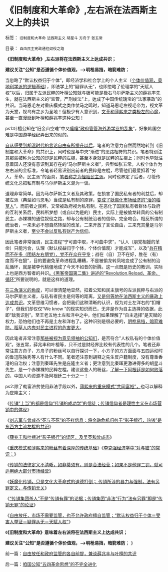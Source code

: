# 《旧制度和大革命》,左右派在法西斯主义上的共识

标签： `旧制度和大革命` `法西斯主义` `胡星斗` `方舟子` `张五常` 

目录： `自由民主宪政通往奴役之路`

**《旧制度和大革命》,左右派将在法西斯主义上达成共识；**

**建议关注“公知”是否遵循个体价值观，——>明枪易挡，暗箭难防**；



当忽略了“默认权益归于个体”，即经济学和社会学上的个人主义（[个体价值观，奥地利学派的逻辑基础](../../../2011/1/27/米塞斯《人类行为的经济学分析》的分析.md)），即法学上的“疑罪从无”，也即忽略了伦理学的“天赋人权”以后，归属于左派民粹的叶檀公知就与极可能是极右马尔萨斯主义的薛兆丰先生，就在法西斯主义的“监管，严刑峻法”上，达成了中国传统瑰宝的“法家暴政”的共识。当马恩毛左对重庆模式之类作仗马之鸣时，知道马恩毛左视毛帝为，视文革为天堂，视乌有之乡为圣地！但极少有人意识到，[文革和薄熙来之类极左的心魔](../../../2013/7/17/重庆模式和薄熙来的粉丝有着深厚的传统基础；.md)，甚至一直漫延到叶檀和薛兆丰这种公知！

ps1:叶檀公知在“旧金山空难”中又[嚷嚷“政府管管海外游学业的乱象](../../../2013/6/9/给证监会和法学教授做常识扫盲：法治和监管势不两立！.md)”，好象韩国空难是中国游学经纪弄出来的似的。

[自从感受到胡温时代的言论自由有所提升以后](../../../2013/7/18/从温总理遭遇的误解，理解改革者的难处.md)，笔者的注意力自然而然地转到《旧制度和大革命》的共识上，同时也是与中央“渐进”的思路相符的共识。笔者特别注意那些被称为公知的却是民粹的左棍，甚至本身就是民粹的左棍上；同时也早就注意着国人还没有意识到其存在的“马尔萨斯主义者”，典型如张五常。人权个体作为左右派的金标准，令笔者轻易识别出前者的民粹是左棍，尽管他们最爱扣着“穷人，革命，民主派”的面具，[笔者称之为怪胎民主派](http://darthvad.blog.sohu.com/132102470.html)。同时也界定了后者，尽管传统文化总把私有制与马尔萨斯主义混为一谈。



道理非常简单。因为马尔萨斯主义者及其政策，在损害了国民私有者的利益后，却被左派（典型如马恩毛）当成是私有制的原罪，[变成了妖魔化市场经济的“活的稻草人](../../../2012/3/27/骂，扣帽子，偷换概念.md)”。而前者之民粹，又常被政府视为私有制，在恶化了国民私有者群体与政府的互利关系后，民粹所梦想（或自以为是的）民主，实际上是被偷龙转凤的公有制民主，赤裸裸的通往奴役之路，却与公有制统治者的信仰，完全吻合。相反所谓的统治者，一来未必不想自然转型的改革，二来开放了言论自由，三来充其量是马尔萨斯主义者，[至少不会以反私有财产为信仰](../../../2013/7/10/统治者最有可能的“改革”是“顺水推舟，跑马圈地”.md)。

因此笔者非常强调，民主进程“宁可直中取，不可曲中求”，“认人（朋党相援的革命）只能污合，认理（默认权益归于个体，个体价值观）才能成军”，以及“[兵在精而不在多（团结左右朋党），党不在众在乎专](../../../2012/4/21/乌合之众不可留，乌龙之勇不可有！.md)；战在（自）卫不在好，胜在（有）度而不在狠”，目的要避免革命进程乱糟糟，不是被偷龙转凤地变成了公有制的治乱循环，就是被李代桃僵地成了今天不如昔的折腾。这一点既是历史的教训，实际上也是西方智者的共识[。《黑客帝国第二集》讲述的“Revolution,Reload，革命，循环”](../../../2012/10/19/革命是封建制度的新陈代谢，《黑客帝国》“升级”的启示.md)所要说明的，就是这样的道理。

[在三角演义的角度](../../../2010/1/18/被中国文化反对的民主就是公有制本身.md)，可以很清楚地显然，扣着公知和民主旗号的左派民粹与右派的马尔萨斯主义者，与私有者民主是何等的距离，[又是何等地在法西斯主义的暴政上达成共识](../../../2012/10/27/斯大林主义是法西斯的恶化形态.md)。文革思维习惯者，会把我们这种清晰的认识，视为对土左洋右的“扣帽子”，但我们却仅仅“We
know
”的现实知识而已，无非是作为自主选择的依据，此即“敌我识别”。至王老五地土左和洋中之中，他们如果理解了“自主选择”是天赋的权力，恐怕他们也不再是土左和洋右了。这种识别是很必要的，[明枪易挡，暗箭难防，稻草人内鬼对民主进程的危害更大](../../../2009/6/30/博客媚俗丧失独立观点就没有价值了.md)。

因此笔者非常注意[那些被视为意见领袖的公知们](../../../2013/5/21/天生的奴隶，原生的罪犯，和自由的人.md)，是否符合”人权私有的个体价值观“。张五常，薛兆丰和叶檀等，只不过是财经界比较有代表性的几个。笔者还非常注意方舟子，方舟子的粉丝可以自行探讨一下，小方子的方方面面与五四运动时的鲁迅陈独秀等人有什么不同。笔者还注意到胡释之先生反户籍制度，没有尊重香港的自治权；注意到秦晖先生是庇隆主义者；更注意到比秦晖更激进得多的胡星斗先生，是一个赤裸裸的民粹左棍。建议这些人的粉丝，[了解一下阿根廷是如何败落的](../../../2011/7/14/他信近似庇隆，英拉近似庇隆夫人，泰国近似阿根廷.md)，中国人均资源不及阿根廷二十分之一！

ps2:除了劫富济贫使用非法手段以外，[薄熙来的重庆模式“共同富裕”，](../../../2012/6/8/“出发点是好的”“为民生做了事”都不是辩护理由；.md)也可以解释为庇隆主义；

《[传销“上当”的都是信仰“传销的成功学”的信徒；传销信仰者是理性主义在市场营销中的体现](../../../2013/7/16/合理合法的传销的罪与恶.md)》

《[刘志军与曾成杰“死与不死”的不祥信息；将金融危机归咎于“影子银行，热钱”是东西方主流左棍的共识](../../../2013/7/17/刘志军与曾成杰“死与不死”的不祥信息.md)》

《[薛兆丰和叶檀对“影子银行”的误区，及吴英和曾成杰](../../../2013/7/17/薛兆丰和叶檀对“影子银行”的误区，及吴英，曾成杰.md)》

《[重庆模式和薄熙来的粉丝有着深厚的传统基础](../../../2013/7/17/重庆模式和薄熙来的粉丝有着深厚的传统基础；.md)》《[李克强经济学中“对与错”的常识；](../../../2013/7/17/李克强经济学“对与错”中的常识.md)》

《[传销的法律定义不清晰，如非莫须有，则是合法经营；如果不是他罪二罚，就可适用绝大部分市场经营](../../../2013/7/18/传销之罪莫须有，或他罪二罚，或指合法商业.md)》

《[妖魔化传销，只是文化大革命式的道德打倒；
传销所涉的暴力与强制，法有另罪定文，与传销无关](../../../2013/7/18/民主即“私相授受的权力神圣不可侵犯”.md)》

《[“传销集团杀人”不是“传销有罪”的论据；传销集团“非法”行为“法有另罪”即是“传销无罪”的论证](../../../2013/7/18/东莞传销杀人的罪与罚及传销内幕.md)》

《[自由放任，市场不需要监管，也不允许政府擅自监管；“默认权益归于个体＝受害人举证＝疑罪从无＝天赋人权”](../../../2013/7/19/自由放任和政府监管的各自前提，兼谈薛兆丰与叶檀的共识.md)》

《**《旧制度和大革命》意味着左右派将在法西斯主义上达成共识；**

**建议关注“公知”是否遵循个体价值观，——>明枪易挡，暗箭难防**； 》



前一篇：[自由放任和政府监管的各自前提，兼谈薛兆丰与叶檀的共识](../../../2013/7/19/自由放任和政府监管的各自前提，兼谈薛兆丰与叶檀的共识.md)

后一篇：[咱国公知“五四革命思想”的不完全进化](../../../2013/7/19/咱国公知“五四革命思想”的不完全进化.md)